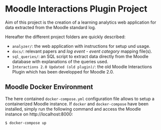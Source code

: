 # Moodle Interactions Plugin Project

Aim of this project is the creation of a learning analytics web application for data extracted from the Moodle standard log.

Hereafter the different project folders are quickly described:

- `analyzer/`: the web application with instructions for setup und usage.
- `docs/`: relevant papers and _log event - event category_ mapping file(s).
- `sql_queries/`: an SQL script to extract data directly from the Moodle database with explanations of the queries used.
- `Interactions 2.0 Updated (old plugin)/`: the old Moodle Interactions Plugin which has been developped for Moodle 2.0.

## Moodle Docker Environment

The here contained `docker-compose.yml` configuration file allows to setup a containerized Moodle instance. If `docker` and `docker-compose` have been installed, simply run the following command and access the Moodle instance on http://localhost:8000:

`$ docker-compose up`
